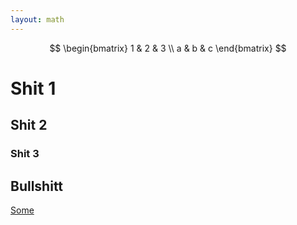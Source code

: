 ```yaml
---
layout: math 
---
```

$$
\begin{bmatrix}
1 & 2 & 3 \\
a & b & c
\end{bmatrix}
$$

# Shit 1
## Shit 2
### Shit 3
## Bullshitt



[Some](about)
